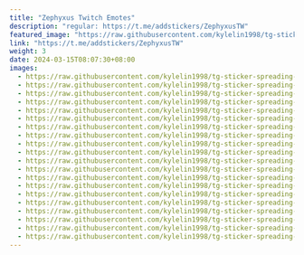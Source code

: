 ```yaml
---
title: "Zephyxus Twitch Emotes"
description: "regular: https://t.me/addstickers/ZephyxusTW"
featured_image: "https://raw.githubusercontent.com/kylelin1998/tg-sticker-spreading-worldwide-images/main/img/5af088d0-f885-4170-82ba-08a23d6e4aff.jpg"
link: "https://t.me/addstickers/ZephyxusTW"
weight: 3
date: 2024-03-15T08:07:30+08:00
images:
  - https://raw.githubusercontent.com/kylelin1998/tg-sticker-spreading-worldwide-images/main/img/5af088d0-f885-4170-82ba-08a23d6e4aff.jpg
  - https://raw.githubusercontent.com/kylelin1998/tg-sticker-spreading-worldwide-images/main/img/31c034b5-125f-4bae-b6a9-670a76b3f2d3.jpg
  - https://raw.githubusercontent.com/kylelin1998/tg-sticker-spreading-worldwide-images/main/img/7eb6ac6e-bc50-42ad-93bc-a4c632ae28a2.jpg
  - https://raw.githubusercontent.com/kylelin1998/tg-sticker-spreading-worldwide-images/main/img/5595c5c9-e54c-437c-9aa3-37ed5f07bbc4.jpg
  - https://raw.githubusercontent.com/kylelin1998/tg-sticker-spreading-worldwide-images/main/img/9426b70e-bb15-4fc8-9e2e-40f82485da07.jpg
  - https://raw.githubusercontent.com/kylelin1998/tg-sticker-spreading-worldwide-images/main/img/9a3375f9-8cb1-4364-a3a3-701e4837e625.jpg
  - https://raw.githubusercontent.com/kylelin1998/tg-sticker-spreading-worldwide-images/main/img/c35244e7-89f1-4312-84a9-154b71e8ae34.jpg
  - https://raw.githubusercontent.com/kylelin1998/tg-sticker-spreading-worldwide-images/main/img/bd7b5363-defe-4fa6-acda-30ab7e32cd2d.jpg
  - https://raw.githubusercontent.com/kylelin1998/tg-sticker-spreading-worldwide-images/main/img/d9fb03e1-8258-47ae-a727-22816cf581d1.jpg
  - https://raw.githubusercontent.com/kylelin1998/tg-sticker-spreading-worldwide-images/main/img/a88983c6-58fc-46c2-8795-efab46e7f535.jpg
  - https://raw.githubusercontent.com/kylelin1998/tg-sticker-spreading-worldwide-images/main/img/5846719f-d9c5-4af1-8095-78d391713e34.jpg
  - https://raw.githubusercontent.com/kylelin1998/tg-sticker-spreading-worldwide-images/main/img/1e26850e-cc0d-4d5f-8a85-d9f729ed62cf.jpg
  - https://raw.githubusercontent.com/kylelin1998/tg-sticker-spreading-worldwide-images/main/img/f38ba6a5-cf39-4670-b637-0f795ff3f27c.jpg
  - https://raw.githubusercontent.com/kylelin1998/tg-sticker-spreading-worldwide-images/main/img/7d361d70-fd2f-4aa7-9d8b-41b5c786a49a.jpg
  - https://raw.githubusercontent.com/kylelin1998/tg-sticker-spreading-worldwide-images/main/img/1e6ae019-79d9-4ca8-9cb5-4db74d92dbe1.jpg
  - https://raw.githubusercontent.com/kylelin1998/tg-sticker-spreading-worldwide-images/main/img/954442a3-a480-4678-9c0a-035cd8fcf727.jpg
  - https://raw.githubusercontent.com/kylelin1998/tg-sticker-spreading-worldwide-images/main/img/d49698b2-043f-4e60-ac1a-3e525998fa49.jpg
  - https://raw.githubusercontent.com/kylelin1998/tg-sticker-spreading-worldwide-images/main/img/96c1b964-13fa-477e-bf47-5e73161fa9e4.jpg
  - https://raw.githubusercontent.com/kylelin1998/tg-sticker-spreading-worldwide-images/main/img/826adc12-8b4f-403f-9040-3d80d72c629d.jpg
  - https://raw.githubusercontent.com/kylelin1998/tg-sticker-spreading-worldwide-images/main/img/77e7aca6-d5a4-4ba0-be74-eed6b4be6bb8.jpg
---
```


